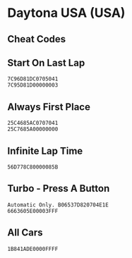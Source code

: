 # Daytona USA (USA)

## Cheat Codes

## Start On Last Lap

```
7C96D81DC0705041 
7C95D81D00000003 

```

## Always First Place

```
25C4685AC0707041 
25C7685A00000000 

```

## Infinite Lap Time

```
56D778C80000085B

```

## Turbo - Press A Button

```
Automatic Only. B06537D820704E1E 
6663605E00003FFF 

```

## All Cars

```
1B841ADE0000FFFF

```

